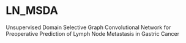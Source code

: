 # LN_MSDA
Unsupervised Domain Selective Graph Convolutional Network for Preoperative Prediction of Lymph Node Metastasis in Gastric Cancer
